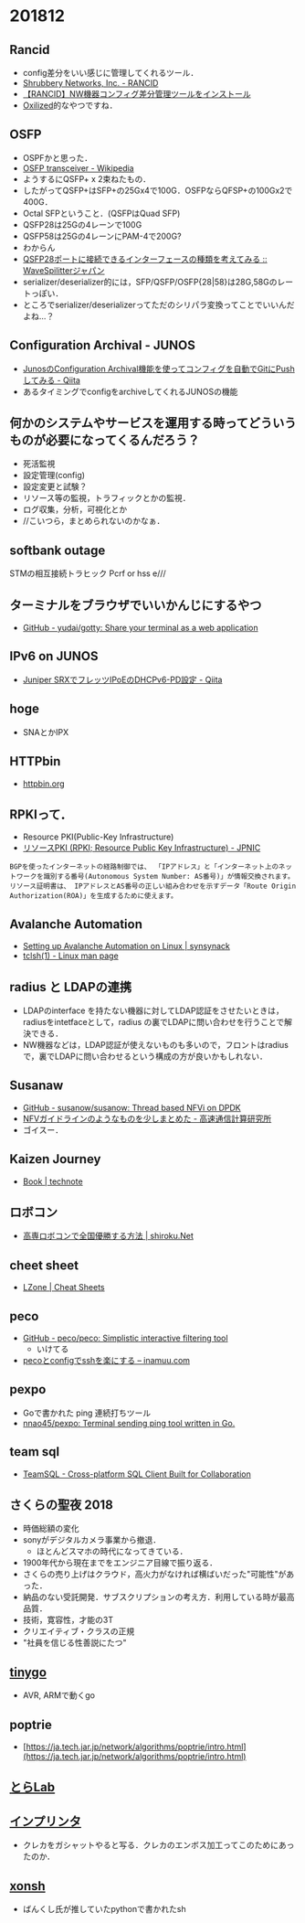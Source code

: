 # 201812

## Rancid
- config差分をいい感じに管理してくれるツール．
- [Shrubbery Networks, Inc. - RANCID](http://www.shrubbery.net/rancid/)
- [【RANCID】NW機器コンフィグ差分管理ツールをインストール](https://genchan.net/it/server/2753/)
- [Oxilized](https://github.com/ytti/oxidized)的なやつですね．

## OSFP
- OSPFかと思った．
- [OSFP transceiver - Wikipedia](https://en.wikipedia.org/wiki/OSFP_transceiver)
- ようするにQSFP+ x 2束ねたもの．
- したがってQSFP+はSFP+の25Gx4で100G．OSFPならQFSP+の100Gx2で400G．
- Octal SFPということ．(QSFPはQuad SFP)
- QSFP28は25Gの4レーンで100G
- QSFP58は25Gの4レーンにPAM-4で200G?
- わからん
- [QSFP28ポートに接続できるインターフェースの種類を考えてみる :: WaveSpilitterジャパン](https://www.wavesplitter.jp/index.php/191/qsfp28port-valiation)
- serializer/deserializer的には，SFP/QSFP/OSFP{28|58}は28G,58Gのレートっぽい．
- ところでserializer/deserializerってただのシリパラ変換ってことでいいんだよね...？

## Configuration Archival - JUNOS
- [JunosのConfiguration Archival機能を使ってコンフィグを自動でGitにPushしてみる - Qiita](https://qiita.com/kazubu/items/c1b6a656a10a2e489142)
- あるタイミングでconfigをarchiveしてくれるJUNOSの機能

## 何かのシステムやサービスを運用する時ってどういうものが必要になってくるんだろう？
- 死活監視
- 設定管理(config)
- 設定変更と試験？
- リソース等の監視，トラフィックとかの監視．
- ログ収集，分析，可視化とか
- //こいつら，まとめられないのかなぁ．

## softbank outage
STMの相互接続トラヒック
Pcrf or hss
e///

## ターミナルをブラウザでいいかんじにするやつ
- [GitHub - yudai/gotty: Share your terminal as a web application](https://github.com/yudai/gotty)


## IPv6 on JUNOS
- [Juniper SRXでフレッツIPoEのDHCPv6-PD設定 - Qiita](https://qiita.com/pekeq/items/d2612bfdefee53c5fb42)

## hoge
- SNAとかIPX

## HTTPbin
- [httpbin.org](http://httpbin.org/)

## RPKIって．
- Resource PKI(Public-Key Infrastructure)
- [リソースPKI (RPKI; Resource Public Key Infrastructure) - JPNIC](https://www.nic.ad.jp/ja/rpki/)
```
BGPを使ったインターネットの経路制御では、 「IPアドレス」と「インターネット上のネットワークを識別する番号(Autonomous System Number: AS番号)」が情報交換されます。 リソース証明書は、 IPアドレスとAS番号の正しい組み合わせを示すデータ「Route Origin Authorization(ROA)」を生成するために使えます。
```

## Avalanche Automation
- [Setting up Avalanche Automation on Linux | synsynack](https://synsynack.wordpress.com/2014/12/09/setting-up-avalanche-automation-on-linux/)
- [tclsh(1) - Linux man page](https://linux.die.net/man/1/tclsh)

## radius と LDAPの連携
- LDAPのinterface を持たない機器に対してLDAP認証をさせたいときは，radiusをintetfaceとして，radius の裏でLDAPに問い合わせを行うことで解決できる．
- NW機器などは，LDAP認証が使えないものも多いので，フロントはradius で，裏でLDAPに問い合わせるという構成の方が良いかもしれない．

## Susanaw
- [GitHub - susanow/susanow: Thread based NFVi on DPDK](https://github.com/susanow/susanow)
- [NFVガイドラインのようなものを少しまとめた - 高速通信計算研究所](http://slankdev.hatenablog.com/entry/2017/09/05/171450)
- ゴイスー．

## Kaizen Journey
- [Book | technote](https://tech.withsin.net/category/book/)

## ロボコン
- [高専ロボコンで全国優勝する方法 | shiroku.Net](http://shiroku.net/robotics/how_to_win_the_kosen_robocon/)

## cheet sheet
- [LZone | Cheat Sheets](https://lzone.de/cheat-sheet/)

## peco
- [GitHub - peco/peco: Simplistic interactive filtering tool](https://github.com/peco/peco)
  - いけてる
- [pecoとconfigでsshを楽にする – inamuu.com](https://inamuu.com/peco%E3%81%A8config%E3%81%A7ssh%E3%82%92%E6%A5%BD%E3%81%AB%E3%81%99%E3%82%8B/)

## pexpo
- Goで書かれた ping 連続打ちツール
- [nnao45/pexpo: Terminal sending ping tool written in Go.](https://github.com/nnao45/pexpo)

## team sql
- [TeamSQL - Cross-platform SQL Client Built for Collaboration](https://teamsql.io/)

## さくらの聖夜 2018
- 時価総額の変化
- sonyがデジタルカメラ事業から撤退．
  - ほとんどスマホの時代になってきている．
- 1900年代から現在までをエンジニア目線で振り返る．
- さくらの売り上げはクラウド，高火力がなければ横ばいだった"可能性"があった．
- 納品のない受託開発．サブスクリプションの考え方．利用している時が最高品質．
- 技術，寛容性，才能の3T
- クリエイティブ・クラスの正規
- "社員を信じる性善説にたつ"

## [tinygo](https://github.com/aykevl/tinygo)
- AVR, ARMで動くgo

## poptrie
- [https://ja.tech.jar.jp/network/algorithms/poptrie/intro.html](https://ja.tech.jar.jp/network/algorithms/poptrie/intro.html)

## [とらLab](https://news.toranoana.jp/64239)

## [インプリンタ](https://www.creditcard-staff.com/glossary/imprinter.htm)
- クレカをガシャットやると写る．クレカのエンボス加工ってこのためにあったのか．

## [xonsh](https://xon.sh/)
- ばんくし氏が推していたpythonで書かれたsh